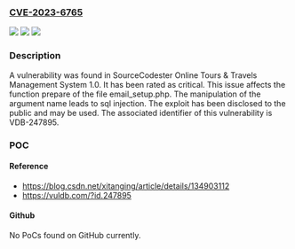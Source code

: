 ### [CVE-2023-6765](https://cve.mitre.org/cgi-bin/cvename.cgi?name=CVE-2023-6765)
![](https://img.shields.io/static/v1?label=Product&message=Online%20Tours%20%26%20Travels%20Management%20System&color=blue)
![](https://img.shields.io/static/v1?label=Version&message=%3D%201.0%20&color=brighgreen)
![](https://img.shields.io/static/v1?label=Vulnerability&message=CWE-89%20SQL%20Injection&color=brighgreen)

### Description

A vulnerability was found in SourceCodester Online Tours & Travels Management System 1.0. It has been rated as critical. This issue affects the function prepare of the file email_setup.php. The manipulation of the argument name leads to sql injection. The exploit has been disclosed to the public and may be used. The associated identifier of this vulnerability is VDB-247895.

### POC

#### Reference
- https://blog.csdn.net/xitanging/article/details/134903112
- https://vuldb.com/?id.247895

#### Github
No PoCs found on GitHub currently.

